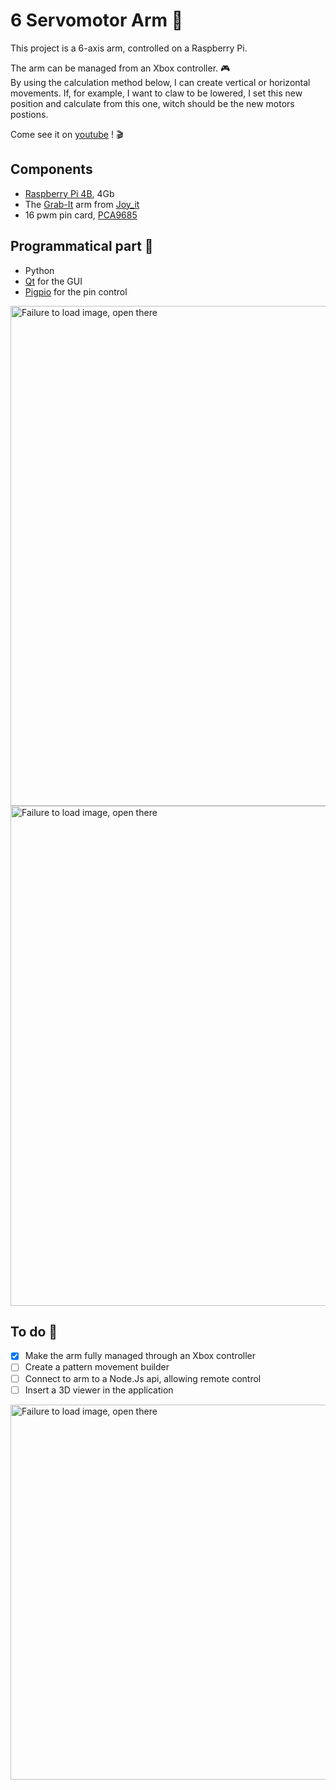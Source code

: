 # 6 Servomotor Arm 🤖
This project is a 6-axis arm, controlled on a Raspberry Pi.

The arm can be managed from an Xbox controller. :video_game:  
By using the calculation method below, I can create vertical or horizontal movements. If, for example, I want to claw to be lowered, I set this new position and calculate from this one, witch should be the new motors postions.

Come see it on [youtube](https://www.youtube.com/watch?v=-BNIDh299wI&feature=youtu.be) ! :clapper:

## Components
- [Raspberry Pi 4B](https://www.raspberrypi.org/products/raspberry-pi-4-model-b/), 4Gb  
- The [Grab-It](https://joy-it.net/de/products/Robot02) arm from [Joy_it](https://joy-it.net/en/)  
- 16 pwm pin card, [PCA9685](https://www.amazon.fr/gp/product/B07V72VBJ4/ref=ppx_yo_dt_b_asin_title_o01_s00?ie=UTF8&psc=1)

## Programmatical part :wrench:
- Python  
- [Qt](https://www.qt.io/) for the GUI  
- [Pigpio](http://abyz.me.uk/rpi/pigpio/examples.html) for the pin control  

<img width="800" alt="Failure to load image, open there" src="https://drive.google.com/uc?export=view&id=1lsptWAeE1047xdFiftxcgOpJheJEhI9M">
<img width="800" alt="Failure to load image, open there" src="https://drive.google.com/uc?export=view&id=1kcNa3WQNZCbU3FKjx-0OkFhBEvRXbJol">

## To do :memo:
- [X] Make the arm fully managed through an Xbox controller 
- [ ] Create a pattern movement builder
- [ ] Connect to arm to a Node.Js api, allowing remote control
- [ ] Insert a 3D viewer in the application

<img width="600" alt="Failure to load image, open there" src="https://drive.google.com/uc?export=view&id=1G144SaH336PP6PAeimX-bxtZagvuSLau">
